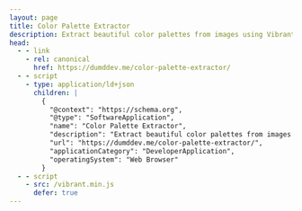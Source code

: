 ```yaml
---
layout: page
title: Color Palette Extractor
description: Extract beautiful color palettes from images using Vibrant.js
head:
  - - link
    - rel: canonical
      href: https://dumddev.me/color-palette-extractor/
  - - script
    - type: application/ld+json
      children: |
        {
          "@context": "https://schema.org",
          "@type": "SoftwareApplication",
          "name": "Color Palette Extractor",
          "description": "Extract beautiful color palettes from images using Vibrant.js",
          "url": "https://dumddev.me/color-palette-extractor/",
          "applicationCategory": "DeveloperApplication",
          "operatingSystem": "Web Browser"
        }
  - - script
    - src: /vibrant.min.js
      defer: true
---
```


<script setup>
import ColorPaletteExtractor from './ColorPaletteExtractor.vue'
</script>

<ColorPaletteExtractor />